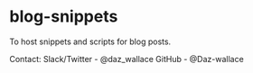 # blog-snippets

To host snippets and scripts for blog posts.

Contact:
Slack/Twitter - @daz_wallace
GitHub - @Daz-wallace
